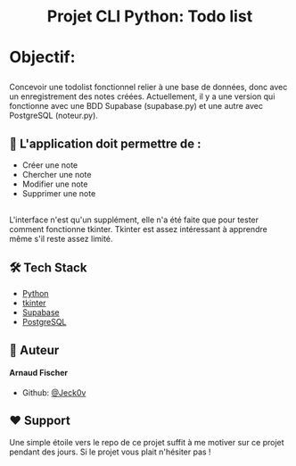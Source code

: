 
# <p align="center">Projet CLI Python: Todo list</p>

# <p align="left">Objectif:</p>
Concevoir une todolist fonctionnel relier à une base de données, donc avec un enregistrement des notes créées. Actuellement, il y a une version qui fonctionne avec une BDD Supabase (supabase.py) et une autre avec PostgreSQL (noteur.py).
<br>
## 🧐 L'application doit permettre de :  
- Créer une note
- Chercher une note
- Modifier une note
- Supprimer une note
##
L'interface n'est qu'un supplément, elle n'a été faite que pour tester comment fonctionne tkinter. Tkinter est assez intéressant à apprendre même s'il reste assez limité.
##
## 🛠️ Tech Stack
- [Python](https://www.python.org/)
- [tkinter](https://docs.python.org/fr/3/library/tkinter.html)
- [Supabase](https://supabase.com/)
- [PostgreSQL](https://www.postgresql.org/)
##

## 🙇 Auteur
#### Arnaud Fischer
- Github: [@Jeck0v](https://github.com/Jeck0v)
        

## ❤️ Support  
Une simple étoile vers le repo de ce projet suffit à me motiver sur ce projet pendant des jours. Si le projet vous plait n'hésiter pas !

        

